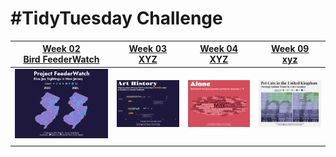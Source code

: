 # #TidyTuesday Challenge

<!-- table header, followed by pictures link -->

| [Week 02<br>Bird FeederWatch](https://github.com/poncest/tidytuesday/tree/main/2023/Week_02)    |  [Week 03<br>XYZ](https://github.com/poncest/tidytuesday/tree/main/2023/Week_03)   |   [Week 04<br>XYZ](https://github.com/poncest/tidytuesday/tree/main/2023/Week_04)   |  [Week 09<br>xyz](https://github.com/poncest/tidytuesday/tree/main/2022/Week_05)                                                            |
|:----------------:|:----------------:|:----------------:|:----------------:|
| ![](Week_02/2023_02.png "Week 02")  | ![](Week_03/2023_03.png "Week 03")   |  ![](Week_04/2023_04.png "Week 04")  |  ![](Week_05/2023_05.png "Week 05")     |                                                                                                                                            |                                                                                                                                                                                                                             |                                                                                                                                                                                                                             |
|                                                                                                                                                                                                                                             |                                                                                                                                                                                                                                             |                                                                                                                                                                                                                             |                                                                                                                                                                     
 